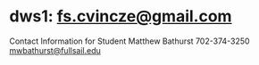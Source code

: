 dws1: fs.cvincze@gmail.com
====
Contact Information for Student
Matthew Bathurst
702-374-3250
mwbathurst@fullsail.edu


